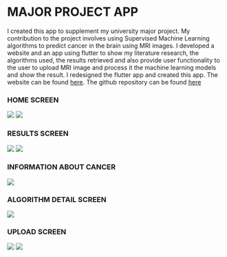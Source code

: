 # MAJOR PROJECT APP
I created this app to supplement my university major project. My contribution to the project involves using Supervised Machine Learning algorithms to predict cancer in the brain using MRI images. I developed a website and an app using flutter to show my literature research, the algorithms used, the results retrieved and also provide user functionality to the user to upload MRI image and process it the machine learning models and show the result. I redesigned the flutter app and created this app. 
The website can be found [here](https://brain-cancer-detection.herokuapp.com).
The github repository can be found [here](https://github.com/SiddharthMittal07/MajorProject)

### HOME SCREEN
![](https://github.com/SiddharthMittal07/SwiftUIProjects/blob/main/majorproject/images/homescreen.png)
![](https://github.com/SiddharthMittal07/SwiftUIProjects/blob/main/majorproject/images/motivation.png)

### RESULTS SCREEN
![](https://github.com/SiddharthMittal07/SwiftUIProjects/blob/main/majorproject/images/results.png)
![](https://github.com/SiddharthMittal07/SwiftUIProjects/blob/main/majorproject/images/table.png)

### INFORMATION ABOUT CANCER
![](https://github.com/SiddharthMittal07/SwiftUIProjects/blob/main/majorproject/images/infocancer.png)

### ALGORITHM DETAIL SCREEN
![](https://github.com/SiddharthMittal07/SwiftUIProjects/blob/main/majorproject/images/algorithm.png)

### UPLOAD SCREEN
![](https://github.com/SiddharthMittal07/SwiftUIProjects/blob/main/majorproject/images/upload.png)
![](https://github.com/SiddharthMittal07/SwiftUIProjects/blob/main/majorproject/images/choosephoto.png)